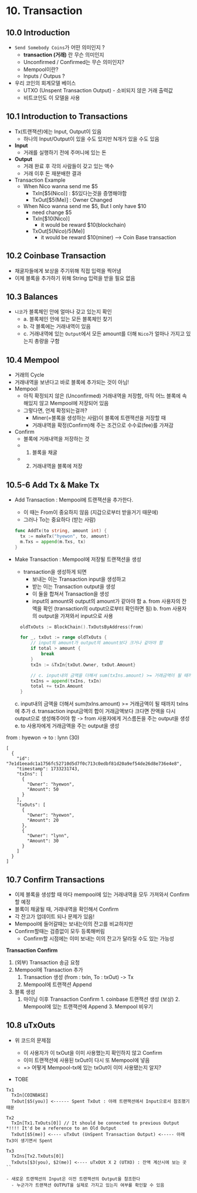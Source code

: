 # 10. Transaction
## 10.0 Introduction
- `Send Somebody Coins`가 어떤 의미인지 ?
  - **transaction (거래)** 란 무슨 의미인지
  - Unconfirmed / Confirmed는 무슨 의미인지?
  - Mempool이란?
  - Inputs / Outpus ?
- 우리 코인의 회계모델 베이스
  - UTXO (Unspent Transaction Output) - 소비되지 않은 거래 출력값
  - 비트코인도 이 모델을 사용

## 10.1 Introduction to Transactions
- Tx(트랜잭션)에는 Input, Output이 있음
  - 하나의 Input/Output이 있을 수도 있지만 N개가 있을 수도 있음
- **Input**
  - 거래를 실행하기 전에 주머니에 있는 돈
- **Output**
  - 거래 완료 후 각의 사람들이 갖고 있는 액수
  - 거래 이후 돈 재분배한 결과
- Transaction Example
  - When Nico wanna send me $5
    - TxIn[$5(Nico)] : $5있다는것을 증명해야함 
    - TxOut[$5(Me)] : Owner Changed
  - When Nico wanna send me $5, But I only have $10
    - need change $5
    - TxIn[$10(Nico)]
      - it would be reward $10(blockchain)  
    - TxOut[$5(Nico)/$5(Me)]
      - it would be reward $10(miner) --> Coin Base transaction

## 10.2 Coinbase Transaction
- 채굴자들에게 보상을 주기위해 직접 입력을 찍어냄
- 이제 블록을 추가하기 위해 String 입력을 받을 필요 없음

## 10.3 Balances
- `니코`가 블록체인 안에 얼마나 갖고 있는지 확인
  - a. 블록체인 안에 있는 모든 블록체인 찾기
  - b. 각 블록에는 거래내역이 있음
  - c. 거래내역에 있는 `Output`에서 모든 amount를 더해 `Nico`가 얼마나 가지고 있는지 총량을 구함

## 10.4 Mempool
- 거래의 Cycle
 - 거래내역을 보낸다고 바로 블록에 추가되는 것이 아님!
- Mempool
  - 아직 확정되지 않은 (Unconfirmed) 거래내역을 저장함, 아직 어느 블록에 속해있지 않고 Mempool에 저장되어 있음
  - 그렇다면, 언제 확정되는걸까?
    - Miner(=블록을 생성하는 사람)이 블록에 트랜잭션을 저장할 때
    - 거래내역을 확정(Confirm)해 주는 조건으로 수수료(fee)를 가져감
- Confirm
  - 블록에 거래내역을 저장하는 것
  - 1. 블록을 채굴
  - 2. 거래내역을 블록에 저장

## 10.5-6 Add Tx & Make Tx
- Add Transaction : Mempool에 트랜잭션을 추가한다. 
  - 이 때는 From이 중요하지 않음 (지갑으로부터 받을거기 때문에)
  - 그러나 To는 중요하다 (받는 사람)
  ``` Go
  func AddTx(to string, amount int) {
    tx := makeTx("hyewon", to, amount)
    m.Txs = append(m.Txs, tx)
  }
  ```

- Make Transaction : Mempool에 저장될 트랜잭션을 생성
  -	transaction을 생성하게 되면 
    - 보내는 이는 Transaction input을 생성하고
    - 받는 이는 Transaction output을 생성
    - 이 둘을 합쳐서 Transaction을 생성
	- input의 amount와 output의 amount가 같아야 함 
  a. from 사용자의 잔액을 확인 (transaction의 output으로부터 확인하면 됨) 
  b. from 사용자의 output을 가져와서 input으로 사용 
  ``` Go
	oldTxOuts := BlockChain().TxOutsByAddress(from)
  
	for _, txOut := range oldTxOuts {
		// input의 amount가 output의 amount보다 크거나 같아야 함
		if total > amount {
			break
		}
		txIn := &TxIn{txOut.Owner, txOut.Amount}

		// c. input내의 금액을 더해서 sum(txIns.amount) >= 거래금액이 될 때까지 txIns에 추가
		txIns = append(txIns, txIn)
		total += txIn.Amount
	}
  ```
  c. input내의 금액을 더해서 sum(txIns.amount) >= 거래금액이 될 때까지 txIns에 추가 
  d. transaction input금액의 합이 거래금액보다 크다면 잔액을 다시 output으로 생성해주어야 함 -> from 사용자에게 거스름돈을 주는 output을 생성 
  e. to 사용자에게 거래금액을 주는 output을 생성

from : hyewon -> to : lynn (30)
```
[
  {
    "id": "7e1d1eeadc1a1756fc52710d5d7f0c713c0edbf81d20a9ef54de26d8e736e4e8",
    "timestamp": 1733231743,
    "txIns": [
      {
        "Owner": "hyewon",
        "Amount": 50
      }
    ],
    "txOuts": [
      {
        "Owner": "hyewon",
        "Amount": 20
      },
      {
        "Owner": "lynn",
        "Amount": 30
      }
    ]
  }
]
```

## 10.7 Confirm Transactions
- 이제 블록을 생성할 때 마다 mempool에 있는 거래내역을 모두 가져와서 Confirm할 예정
- 블록이 채굴될 때, 거래내역을 확인해서 Confirm
- 각 잔고가 업데이트 되나 문제가 있음!
- Mempool에 들어갈때는 보내는이의 잔고를 비교하지만
- Confirm할때는 검증없이 모두 등록해버림 
  - Confirm할 시점에는 이미 보내는 이의 잔고가 달라질 수도 있는 가능성


**Transaction Confirm**
1. (외부) Transaction 송금 요청
2. Mempool에 Transaction 추가
	1. Transaction 생성 (from : txIn, To : txOut) -> Tx
	2. Mempool에 트랜잭션 Append
3. 블록 생성
	1. 마이닝 이후 Transaction Confirm
    		1. coinbase 트랜잭션 생성 (보상)
    		2. Mempool에 있는 트랜잭션에 Append
    		3. Mempool 비우기


## 10.8 uTxOuts
- 위 코드의 문제점
  - 이 사용자가 이 txOut을 이미 사용했는지 확인하지 않고 Confirm
  - 이미 트랜잭션에 사용된 txOut이 다시 또 Mempool에 넣음
  - => 어떻게 Mempool-tx에 있는 txOut이 이미 사용됐는지 알지?

- TOBE
```
Tx1
  TxIn[COINBASE]
  TxOut[$5(you)] <------ Spent TxOut : 아래 트랜잭션에서 Input으로서 참조했기 때문

Tx2
  TxIn[Tx1.TxOuts[0]] // It should be connected to previous Output *!!!! It'd be a reference to an Old Output 
  TxOut[$5(me)] <---- uTxOut (UnSpent Transaction Output) <----- 아래 Tx3이 생기면서 Spent

Tx3
  TxIns[Tx2.TxOuts[0]] 
  TxOuts[$3(you), $2(me)] <---- uTxOUt X 2 (UTXO) : 잔액 계산시에 보는 곳
``

- 새로운 트랜잭션의 Input은 이전 트랜잭션의 Output을 참조한다
  - 누군가가 트랜잭션 OUTPUT을 실제로 가지고 있는지 여부를 확인할 수 있음